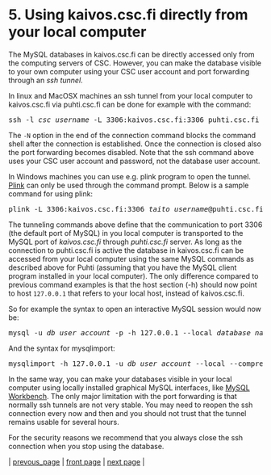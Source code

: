 # 5. Using kaivos.csc.fi directly from your local computer

The MySQL databases in kaivos.csc.fi can be directly accessed only from the computing servers of CSC. However, you can make the database visible to your own computer using your CSC user account and port forwarding through an _ssh tunnel_.

In linux and MacOSX machines an ssh tunnel from your local computer to kaivos.csc.fi via puhti.csc.fi can be done for example with the command:

<pre>ssh -l <i>csc_username</i> -L 3306:kaivos.csc.fi:3306 puhti.csc.fi -N</pre>
The `-N` option in the end of the connection command blocks the command shell after the connection is established. Once the connection is closed also the port forwarding becomes disabled. Note that the ssh command above uses your CSC user account and password, not the database user account.

In Windows machines you can use e.g. plink program to open the tunnel. [Plink](https://www.chiark.greenend.org.uk/~sgtatham/putty/latest.html) can only be used through the command prompt. Below is a sample command for using plink:

<pre>plink -L 3306:kaivos.csc.fi:3306 <i>taito_username</i>@puhti.csc.fi</pre>

The tunneling commands above define that the communication to port 3306 (the default port of MySQL) in you local computer is transported to the MySQL port of _kaivos.csc.fi_ through _puhti.csc.fi_ server. As long as the connection to puhti.csc.fi is active the database in kaivos.csc.fi can be accessed from your local computer using the same MySQL commands as described above for Puhti (assuming that you have the MySQL client program installed in your local computer). The only difference compared to previous command examples is that the host section (-h) should now point to host `127.0.0.1` that refers to your local host, instead of kaivos.csc.fi.

So for example the syntax to open an interactive MySQL session would now be:
<pre>mysql -u <i>db_user_account</i> -p -h 127.0.0.1 --local <i>database_name</i></pre>

And the syntax for mysqlimport:

<pre>mysqlimport -h 127.0.0.1 -u <i>db_user_account</i> --local --compress --password <i>database_name</i> <i>input_file.table</i></pre>

In the same way, you can make your databases visible in your local computer using locally installed graphical MySQL interfaces, like [MySQL Workbench](https://www.mysql.com/products/workbench/). The only major limitation with the port forwarding is that normally ssh tunnels are not very stable. You may need to reopen the ssh connection every now and then and you should not trust that the tunnel remains usable for several hours.

For the security reasons we recommend that you always close the ssh connection when you stop using the database.

| [prevous_page](./kaivos_batch_job.md) | [front page](./kaivos.md) | [next page](kaivos_perl.md) |
